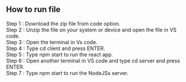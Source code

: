 ## How to run file

Step 1 : Download the zip file from code option.<br/>
Step 2 : Unzip the file on your system or device and open the file in VS code.<br/>
Step 3 : Open the terminal in Vs code.<br/>
Step 4 : Type cd client and press ENTER.<br/>
Step 5 : Type npm start to run the react app.<br/>
Step 6 : Open another terminal in VS code and type cd server and press ENTER.<br/>
Step 7 : Type npm start to run the NodeJSs server.<br/>
